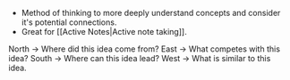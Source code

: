 - Method of thinking to more deeply understand concepts and consider it's potential connections.
- Great for [[Active Notes|Active note taking]].

North → Where did this idea come from?
East → What competes with this idea?
South → Where can this idea lead?
West → What is similar to this idea.